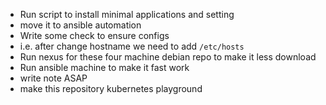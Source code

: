 

- Run script to install minimal applications and setting
- move it to ansible automation
- Write some check to ensure configs
- i.e. after change hostname we need to add `/etc/hosts`
- Run nexus for these four machine debian repo to make it less download
- Run ansible machine to make it fast work
- write note ASAP
- make this repository kubernetes playground


